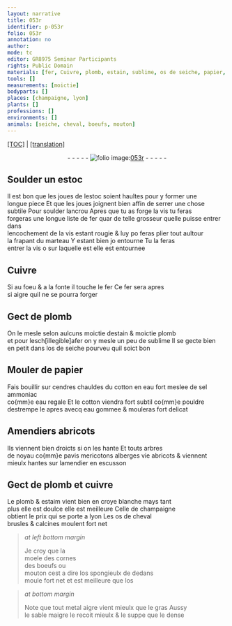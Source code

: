 ```yaml
---
layout: narrative
title: 053r
identifier: p-053r
folio: 053r
annotation: no
author:
mode: tc
editor: GR8975 Seminar Participants
rights: Public Domain
materials: [fer, Cuivre, plomb, estain, sublime, os de seiche, papier, cendres, cotton, eau fort, sel ammoniac, eau regale, eau gommee, cuivre, estaim, croye blanche, os de cheval brusles & calcines, moele des cornes des boeufs, mouton, os spongieulx, os, metal aigre vient mieulx que le gras, sable maigre le recoit mieulx & le suppe que le dense]
tools: []
measurements: [moictie]
bodyparts: []
places: [champaigne, lyon]
plants: []
professions: []
environments: []
animals: [seiche, cheval, boeufs, mouton]
---
```


<p><a href="{{ site.baseurl }}/diplomatic/" target="_blank">[TOC]</a> | <a href="{{ site.baseurl }}/texts/p-053r_tl/ target="_blank"">[translation]</a></p><div class="folio" align="center">- - - - - <a href="http://gallica.bnf.fr/ark:/12148/btv1b10500001g/f111.image" target="_blank"><img src="https://cu-mkp.github.io/2017-workshop-edition/assets/photo-icon.png" alt="folio image: " style="display:inline-block; margin-bottom:-3px;"/>053r</a> - - - - - </div>  
  

## Soulder un estoc

 
Il est bon que les joues de lestoc soient haultes pour y former une<br/> longue piece Et que les joues joignent bien affin de serrer une chose<br/> subtile Pour soulder lancrou Apres que tu as forge la vis tu <span class="del">feras</span><br/> forgeras une longue liste de <span class="m">fer</span> <span class="del">quar</span> de telle grosseur quelle puisse entrer dans<br/> lencochement de la vis estant rougie & luy <span class="del">po</span> feras plier tout aultour<br/> la frapant du marteau Y estant bien <span class="del">jo</span> entourne Tu <span class="del">la</span> feras<br/> entrer la vis <span class="del">o</span> sur laquelle <span class="del">est</span> elle est entournee
 
 
  

## <span class="m">Cuivre</span>

 
Si au foeu & a la fonte il touche le <span class="m">fer</span> Ce <span class="m">fer</span> sera apres<br/> si aigre quil ne se pourra forger 
 
 
  

## Gect de <span class="m">plomb</span>

 
On le mesle selon aulcuns <span class="ms">moictie</span> d<span class="m">estain</span> & <span class="ms">moictie</span> <span class="m">plomb</span><br/> et pour lesch<span class="del">[illegible]</span><span class="add">afer</span> on y mesle un peu de <span class="m">sublime</span> Il se gecte bien<br/> en petit dans l<span class="m">os de <span class="al">seiche</span></span> pourveu quil soict bon
 
 
  

## Mouler de <span class="m">papier</span>

 
Fais bouillir <span class="add">sur <span class="m">cendres</span> chauldes</span> du <span class="m">cotton</span> en <span class="m">eau fort</span> meslee de <span class="m">sel ammoniac</span><br/> co{mm}e <span class="m">eau regale</span> Et le <span class="m">cotton</span> viendra fort subtil co{mm}e pouldre<br/> destrempe le apres avecq <span class="m">eau gommee</span> & mouleras fort delicat
 
 
  

## Amendiers abricots

 
Ils viennent bien droicts si on les hante Et touts arbres<br/> de noyau co{mm}e pavis mericotons alberges <span class="del">vie</span> abricots & viennent<br/> mieulx hantes sur lamendier en escusson
 
 
  

## Gect de <span class="m">plomb</span> et <span class="m">cuivre</span>

 
Le <span class="m">plomb</span> & <span class="m">estaim</span> vient bien en <span class="m">croye blanche</span> mays tant<br/> plus elle est doulce elle est meilleure Celle de <span class="pl">champaigne</span><br/> obtient le prix qui se porte a <span class="pl">lyon</span> Les <span class="m">os de <span class="al">cheval</span><br/> brusles & calcines</span> moulent fort net
 
> *at left bottom margin*
> 
> 
>   Je croy que la<br/> <span class="m">moele des cornes<br/> des <span class="al">boeufs</span></span> ou<br/> <span class="m"><span class="al">mouton</span></span> cest a dire l<span class="m">os spongieulx</span> de dedans<br/> moule fort net et est meilleure que l<span class="m">os</span>
 
> *at bottom margin*
> 
> 
>   Note que tout <span class="m">metal aigre vient mieulx que le gras</span> Aussy<br/> le <span class="m">sable maigre le recoit mieulx & le suppe que le dense</span>
 
